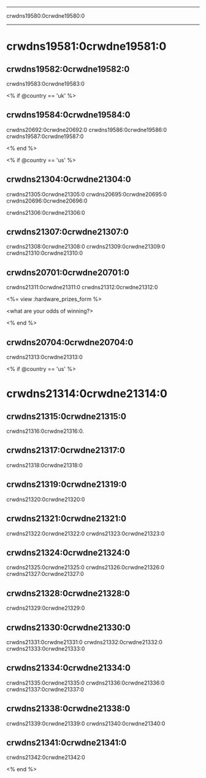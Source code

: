 * * *

crwdns19580:0crwdne19580:0

* * *

# crwdns19581:0crwdne19581:0

## crwdns19582:0crwdne19582:0

crwdns19583:0crwdne19583:0

<% if @country == 'uk' %>

## crwdns19584:0crwdne19584:0

crwdns20692:0crwdne20692:0 crwdns19586:0crwdne19586:0 crwdns19587:0crwdne19587:0

<% end %>

<% if @country == 'us' %>

## crwdns21304:0crwdne21304:0

crwdns21305:0crwdne21305:0 crwdns20695:0crwdne20695:0 crwdns20696:0crwdne20696:0

crwdns21306:0crwdne21306:0

## crwdns21307:0crwdne21307:0

crwdns21308:0crwdne21308:0 crwdns21309:0crwdne21309:0 crwdns21310:0crwdne21310:0

## crwdns20701:0crwdne20701:0

crwdns21311:0crwdne21311:0 crwdns21312:0crwdne21312:0

<%= view :hardware_prizes_form %>

<what are your odds of winning?>

<see a list of all schools signed up for the hour code in your state. one public k-12 school every u.s. state will win class-set laptops.>

<% end %>

## crwdns20704:0crwdne20704:0

crwdns21313:0crwdne21313:0

<% if @country == 'us' %>

# crwdns21314:0crwdne21314:0

## crwdns21315:0crwdne21315:0

crwdns21316:0crwdne21316:0.

## crwdns21317:0crwdne21317:0

crwdns21318:0crwdne21318:0

## crwdns21319:0crwdne21319:0

crwdns21320:0crwdne21320:0

## crwdns21321:0crwdne21321:0

crwdns21322:0crwdne21322:0 crwdns21323:0crwdne21323:0

## crwdns21324:0crwdne21324:0

crwdns21325:0crwdne21325:0 crwdns21326:0crwdne21326:0 crwdns21327:0crwdne21327:0

## crwdns21328:0crwdne21328:0

crwdns21329:0crwdne21329:0

## crwdns21330:0crwdne21330:0

crwdns21331:0crwdne21331:0 crwdns21332:0crwdne21332:0 crwdns21333:0crwdne21333:0

## crwdns21334:0crwdne21334:0

crwdns21335:0crwdne21335:0 crwdns21336:0crwdne21336:0 crwdns21337:0crwdne21337:0

## crwdns21338:0crwdne21338:0

crwdns21339:0crwdne21339:0 crwdns21340:0crwdne21340:0

## crwdns21341:0crwdne21341:0

crwdns21342:0crwdne21342:0

<% end %>